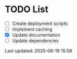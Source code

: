 # TODO List

- [ ] Create deployment scripts
- [ ] Implement caching
- [x] Update documentation
- [ ] Update dependencies

Last updated: 2025-06-19 15:59
